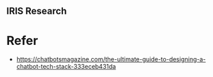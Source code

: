 
## IRIS Research 

# Refer
* https://chatbotsmagazine.com/the-ultimate-guide-to-designing-a-chatbot-tech-stack-333eceb431da